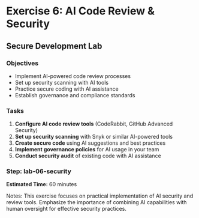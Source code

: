 <!-- .slide: class="exercice" -->

# Exercise 6: AI Code Review & Security
## **Secure Development Lab**

### **Objectives**
- Implement AI-powered code review processes
- Set up security scanning with AI tools
- Practice secure coding with AI assistance
- Establish governance and compliance standards

### **Tasks**
1. **Configure AI code review tools** (CodeRabbit, GitHub Advanced Security)
2. **Set up security scanning** with Snyk or similar AI-powered tools
3. **Create secure code** using AI suggestions and best practices
4. **Implement governance policies** for AI usage in your team
5. **Conduct security audit** of existing code with AI assistance

### **Step: lab-06-security**

**Estimated Time:** 60 minutes

Notes:
This exercise focuses on practical implementation of AI security and review tools. Emphasize the importance of combining AI capabilities with human oversight for effective security practices.
